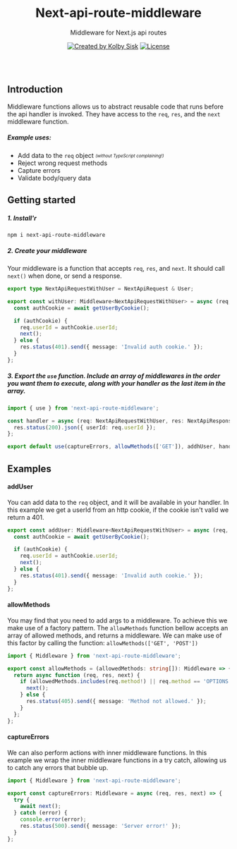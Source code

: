 <p align="center">
  <h1 align="center">Next-api-route-middleware</h1>
  <p align="center">
    Middleware for Next.js api routes
  </p>
</p>
<p align="center">
<a href="https://twitter.com/kolbysisk" rel="nofollow"><img src="https://img.shields.io/badge/created%20by-@kolbysisk-e57060.svg" alt="Created by Kolby Sisk"></a>
<a href="https://opensource.org/licenses/MIT" rel="nofollow"><img src="https://img.shields.io/github/license/kolbysisk/next-api-route-middleware" alt="License"></a>
</p>

<br/>
<br/>

## Introduction

Middleware functions allows us to abstract reusable code that runs before the api handler is invoked. They have access to the `req`, `res`, and the `next` middleware function.

##### Example uses:

- Add data to the `req` object <sub><sup>_(without TypeScript complaining!)_</sub></sup>
- Reject wrong request methods
- Capture errors
- Validate body/query data

## Getting started

##### 1. Install'r

`npm i next-api-route-middleware`

##### 2. Create your middleware

Your middleware is a function that accepts `req`, `res`, and `next`. It should call `next()` when done, or send a response.

```ts
export type NextApiRequestWithUser = NextApiRequest & User;

export const withUser: Middleware<NextApiRequestWithUser> = async (req, res, next) => {
  const authCookie = await getUserByCookie();

  if (authCookie) {
    req.userId = authCookie.userId;
    next();
  } else {
    res.status(401).send({ message: 'Invalid auth cookie.' });
  }
};
```

##### 3. Export the `use` function. Include an array of middlewares in the order you want them to execute, along with your handler as the last item in the array.

```ts
import { use } from 'next-api-route-middleware';

const handler = async (req: NextApiRequestWithUser, res: NextApiResponse<User>) => {
  res.status(200).json({ userId: req.userId });
};

export default use(captureErrors, allowMethods(['GET']), addhUser, handler);
```

## Examples

#### addUser

You can add data to the `req` object, and it will be available in your handler. In this example we get a userId from an http cookie, if the cookie isn't valid we return a 401.

```ts
export const addUser: Middleware<NextApiRequestWithUser> = async (req, res, next) => {
  const authCookie = await getUserByCookie();

  if (authCookie) {
    req.userId = authCookie.userId;
    next();
  } else {
    res.status(401).send({ message: 'Invalid auth cookie.' });
  }
};
```

#### allowMethods

You may find that you need to add args to a middleware. To achieve this we make use of a factory pattern. The `allowMethods` function bellow accepts an array of allowed methods, and returns a middleware. We can make use of this factor by calling the function: `allowMethods(['GET', 'POST'])`

```ts
import { Middleware } from 'next-api-route-middleware';

export const allowMethods = (allowedMethods: string[]): Middleware => {
  return async function (req, res, next) {
    if (allowedMethods.includes(req.method!) || req.method == 'OPTIONS') {
      next();
    } else {
      res.status(405).send({ message: 'Method not allowed.' });
    }
  };
};
```

#### captureErrors

We can also perform actions with inner middleware functions. In this example we wrap the inner middleware functions in a try catch, allowing us to catch any errors that bubble up.

```ts
import { Middleware } from 'next-api-route-middleware';

export const captureErrors: Middleware = async (req, res, next) => {
  try {
    await next();
  } catch (error) {
    console.error(error);
    res.status(500).send({ message: 'Server error!' });
  }
};
```
